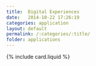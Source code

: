 ```yaml
---
title:  Digital Experiences
date:   2014-10-22 17:26:19
categories: application
layout: default
permalink: /:categories/:title/
folder: applications
---
```


{% include card.liquid %}
